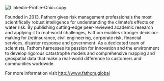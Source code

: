 ![Linkedin-Profile-Ohio+copy](https://github.com/user-attachments/assets/a39a8ce1-d2a2-4dee-bb70-6f32d55c7cd4)

Founded in 2013, Fathom gives risk management professionals the most scientifically robust intelligence for understanding the climate’s effects on water risk. By publishing cutting-edge peer-reviewed academic research and applying it to real-world challenges, Fathom enables stronger decision-making for (re)insurance, civil engineering, corporate risk, financial services, disaster response and government. As a dedicated team of scientists, Fathom harnesses its passion for innovation and the environment to develop rigorous catastrophe models and comprehensive mapping and geospatial data that make a real-world difference to customers and communities worldwide.

For more information visit http://www.fathom.global

